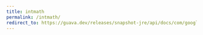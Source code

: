 ```yaml
---
title: intmath
permalink: /intmath/
redirect_to: https://guava.dev/releases/snapshot-jre/api/docs/com/google/common/math/IntMath.html
---
```

